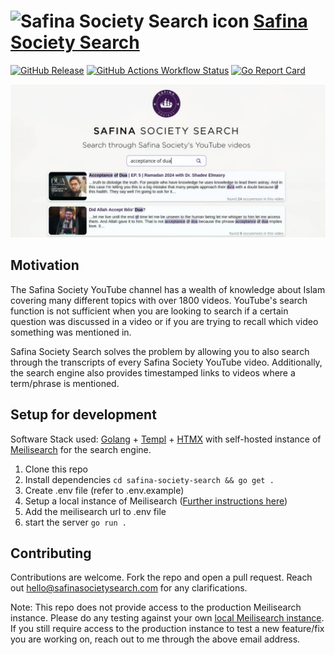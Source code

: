# ![Safina Society Search icon](public/favicon.ico) [Safina Society Search](https://safinasocietysearch.com/)
[![GitHub Release](https://img.shields.io/github/v/release/bevane/safina-soceity-search?style=for-the-badge)](https://github.com/bevane/safina-society-search/releases/latest) [![GitHub Actions Workflow Status](https://img.shields.io/github/actions/workflow/status/bevane/safina-society-search/cd.yml?style=for-the-badge)](https://github.com/bevane/safina-society-search/actions?query=workflow:Deploy) [![Go Report Card](https://goreportcard.com/badge/github.com/bevane/safina-society-search?style=for-the-badge)](https://goreportcard.com/report/github.com/bevane/safina-society-search)

[![Safina Society Preview](public/preview.jpg)](https://safinasocietysearch.com/)

## Motivation

The Safina Society YouTube channel has a wealth of knowledge about Islam covering many different topics with over 1800 videos. YouTube's search function is not sufficient when you are looking to search if a certain question was discussed in a video or if you are trying to recall which video something was mentioned in.

Safina Society Search solves the problem by allowing you to also search through the transcripts of every Safina Society YouTube video. Additionally, the search engine also provides timestamped links to videos where a term/phrase is mentioned.

## Setup for development

Software Stack used: [Golang](https://go.dev/) + [Templ](https://templ.guide/) + [HTMX](https://htmx.org/) with self-hosted instance of [Meilisearch](https://www.meilisearch.com/) for the search engine.

1. Clone this repo
2. Install dependencies `cd safina-society-search && go get .`
3. Create .env file (refer to .env.example)
4. Setup a local instance of Meilisearch ([Further instructions here](docs/meilisearch.md))
5. Add the meilisearch url to .env file
6. start the server `go run .`

## Contributing

Contributions are welcome. Fork the repo and open a pull request. Reach out [hello@safinasocietysearch.com](mailto:hello@safinasocietysearch.com) for any clarifications.

Note: This repo does not provide access to the production Meilisearch instance. Please do any testing against your own [local Meilisearch instance](docs/meilisearch.md). If you still require access to the production instance to test a new feature/fix you are working on, reach out to me through the above email address.
